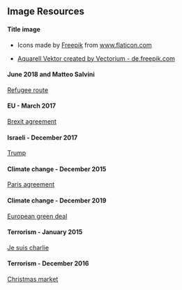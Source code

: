 ## Image Resources   

#### Title image  
- <div>Icons made by <a href="https://www.freepik.com" title="Freepik">Freepik</a> from <a href="https://www.flaticon.com/" title="Flaticon">www.flaticon.com</a></div>

- <a href="https://de.freepik.com/vektoren/aquarell">Aquarell Vektor created by Vectorium - de.freepik.com</a>

#### June 2018 and Matteo Salvini
<a href='https://ichef.bbci.co.uk/news/976/cpsprodpb/0260/production/_102080600_migrant_ship_with_spain_640_v4-nc.png'> Refugee route </a>

#### EU - March 2017
<a href="https://upload.wikimedia.org/wikipedia/commons/thumb/c/cb/Prime_Minister%E2%80%99s_letter_to_Donald_Tusk_triggering_Article_50.pdf/page1-390px-Prime_Minister%E2%80%99s_letter_to_Donald_Tusk_triggering_Article_50.pdf.jpg"> Brexit agreement</a>

#### Israeli - December 2017
<a href="https://live.staticflickr.com/4268/33997342614_331b473fc4_b.jpg"> Trump</a>

#### Climate change - December 2015
<a href="https://global.unitednations.entermediadb.net/assets/mediadb/services/module/asset/downloads/preset/assets/2016/04/24195/image1170x530cropped.jpg">Paris agreement</a>

#### Climate change - December 2019
<a href="https://www.aivp.org/wp-content/uploads/2021/05/European-Green-Deal.png"> European green deal</a>

#### Terrorism - January 2015
<a href="https://upload.wikimedia.org/wikipedia/commons/b/b2/Je_suis_Charlie%2C_Paris_11_January_2015_%283%29.jpg"> Je suis charlie</a>

#### Terrorism - December 2016
<a href="https://upload.wikimedia.org/wikipedia/commons/thumb/5/53/Terroranschlag-Berlin-Breitscheidplatz-2016_%282%29_%2831731061626%29_%28square_crop%29.jpg/1280px-Terroranschlag-<a href=Berlin-Breitscheidplatz-2016_%282%29_%2831731061626%29_%28square_crop%29.jpg">Christmas market</a>
